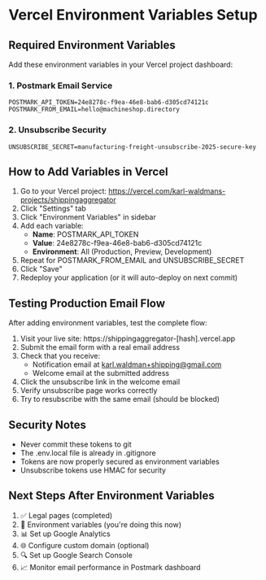 # Vercel Environment Variables Setup

## Required Environment Variables

Add these environment variables in your Vercel project dashboard:

### 1. Postmark Email Service
```
POSTMARK_API_TOKEN=24e8278c-f9ea-46e8-bab6-d305cd74121c
POSTMARK_FROM_EMAIL=hello@machineshop.directory
```

### 2. Unsubscribe Security
```
UNSUBSCRIBE_SECRET=manufacturing-freight-unsubscribe-2025-secure-key
```

## How to Add Variables in Vercel

1. Go to your Vercel project: https://vercel.com/karl-waldmans-projects/shippingaggregator
2. Click "Settings" tab
3. Click "Environment Variables" in sidebar
4. Add each variable:
   - **Name**: POSTMARK_API_TOKEN
   - **Value**: 24e8278c-f9ea-46e8-bab6-d305cd74121c
   - **Environment**: All (Production, Preview, Development)
5. Repeat for POSTMARK_FROM_EMAIL and UNSUBSCRIBE_SECRET
6. Click "Save"
7. Redeploy your application (or it will auto-deploy on next commit)

## Testing Production Email Flow

After adding environment variables, test the complete flow:

1. Visit your live site: https://shippingaggregator-[hash].vercel.app
2. Submit the email form with a real email address
3. Check that you receive:
   - Notification email at karl.waldman+shipping@gmail.com
   - Welcome email at the submitted address
4. Click the unsubscribe link in the welcome email
5. Verify unsubscribe page works correctly
6. Try to resubscribe with the same email (should be blocked)

## Security Notes

- Never commit these tokens to git
- The .env.local file is already in .gitignore
- Tokens are now properly secured as environment variables
- Unsubscribe tokens use HMAC for security

## Next Steps After Environment Variables

1. ✅ Legal pages (completed)
2. 🔄 Environment variables (you're doing this now)
3. 📊 Set up Google Analytics
4. 🌐 Configure custom domain (optional)
5. 🔍 Set up Google Search Console
6. 📈 Monitor email performance in Postmark dashboard